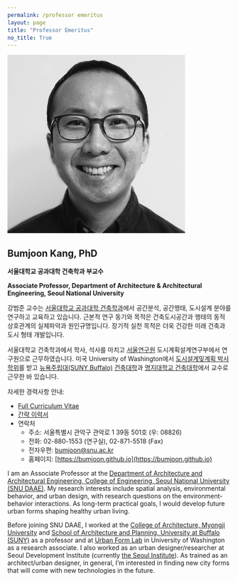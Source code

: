 ```yaml
---
permalink: /professor emeritus
layout: page
title: "Professor Emeritus"
no_title: True
---
```

 <style>
  img[src$="#avatar"] {
    display: block;
    margin: 0 auto;
    height: 250px; width: auto;
    border-radius: 50%;
    max-height: 50%;
  }
</style>
![Avatar](avatar-icon-bumjoon.png#avatar)

## Bumjoon Kang, PhD
__서울대학교 공과대학 건축학과 부교수__

__Associate Professor, Department of Architecture & Architectural Engineering, Seoul National University__

강범준 교수는 [서울대학교 공과대학 건축학과](https://architecture.snu.ac.kr/)에서 공간분석, 공간행태, 도시설계 분야를 연구하고 교육하고 있습니다. 근본적 연구 동기와 목적은 건축도시공간과 행태의 동적 상호관계의 실체파악과 원인규명입니다. 장기적 실천 목적은 더욱 건강한 미래 건축과 도시 형태 개발입니다.

서울대학교 건축학과에서 학사, 석사를 마치고 [서울연구원](https://www.si.re.kr/) 도시계획설계연구부에서 연구원으로 근무하였습니다. 미국 University of Washington에서 [도시설계및계획 박사학위](https://depts.washington.edu/urbdpphd/)를 받고 [뉴욕주립대(SUNY Buffalo)](http://www.buffalo.edu/) [건축대학](http://ap.buffalo.edu)과 [명지대학교 건축대학](https://arch.mju.ac.kr/)에서 교수로 근무한 바 있습니다.

자세한 경력사항 안내:
* [Full Curriculum Vitae](https://docs.google.com/document/d/1taio6Weqx4-L7HkPty6WoQpgZYEDqC3TdxDGAQN0uIo/edit?usp=sharing)
* [간략 이력서](https://docs.google.com/document/d/1hepM4KX_w01mfOdztIEnDvdapTB2VPGfxixumuToS4o/edit?usp=sharing)
* 연락처
  * 주소: 서울특별시 관악구 관악로 1 39동 501호 (우: 08826)
  * 전화: 02-880-1553 (연구실), 02-871-5518 (Fax)
  * 전자우편: bumjoon@snu.ac.kr
  * 홈페이지: [https://bumjoon.github.io](https://bumjoon.github.io)

I am an Associate Professor at the [Department of Architecture and Architectural Engineering, College of Engineering, Seoul National University (SNU DAAE)](https://architecture.snu.ac.kr/). My research interests include spatial analysis, environmental behavior, and urban design, with research questions on the environment-behavior interactions. As long-term practical goals, I would develop future urban forms shaping healthy urban living. 

Before joining SNU DAAE, I worked at the [College of Architecture, Myongji University](http://arch.mju.ac.kr/) and [School of Architecture and Planning, University at Buffalo (SUNY)](http://ap.buffalo.edu) as a professor and at [Urban Form Lab](http://depts.washington.edu/ufl/) in University of Washington as a research associate. I also worked as an urban designer/researcher at Seoul Development Institute (currently [the Seoul Institute](http://www.si.re.kr/)). As trained as an architect/urban designer, in general, I’m interested in finding new city forms that will come with new technologies in the future.
